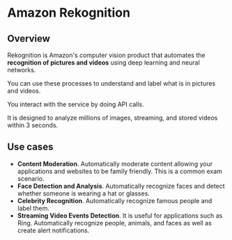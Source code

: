 # Amazon Rekognition

## Overview

Rekognition is Amazon's computer vision product that automates the **recognition of pictures and videos** using deep learning and neural networks.

You can use these processes to understand and label what is in pictures and videos.

You interact with the service by doing API calls.

It is designed to analyze millions of images, streaming, and stored videos within 3 seconds. 


## Use cases

- **Content Moderation**. Automatically moderate content allowing your applications and websites to be family friendly. This is a common exam scenario.
- **Face Detection and Analysis**. Automatically recognize faces and detect whether someone is wearing a hat or glasses.
- **Celebrity Recognition**. Automatically recognize famous people and label them.
- **Streaming Video Events Detection**. It is useful for applications such as Ring. Automatically recognize people, animals, and faces as well as create alert notifications.
